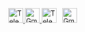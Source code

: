 <!-- Telegram -->
<a href="https://t.me/tiganoviv" target="_blank">
  <img src="img/image.png" alt="Telegram" width="30"/>
</a>

<!-- Gmail -->
<a href="mailto:tiganoviv@gmail.com" target="_blank">
  <img src="img/image-1.png" alt="Gmail" width="30"/>
</a>

<a href="https://t.me/tiganoviv" target="_blank" style="text-decoration:none">
  <img src="img/image.png" alt="Telegram" width="30" style="transition: transform 0.3s ease;" onmouseover="this.style.transform='scale(1.1)'" onmouseout="this.style.transform='scale(1)'"/>
</a>
&nbsp;
<a href="mailto:tiganoviv@gmail.com" target="_blank" style="text-decoration:none">
  <img src="img/image-1.png" alt="Gmail" width="30" style="transition: transform 0.3s ease;" onmouseover="this.style.transform='scale(1.1)'" onmouseout="this.style.transform='scale(1)'"/>
</a>
